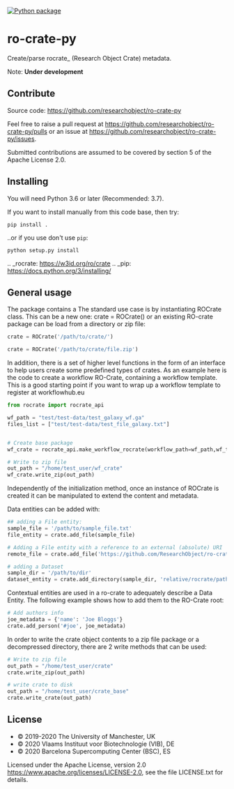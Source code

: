 [![Python package](https://github.com/ResearchObject/ro-crate-py/workflows/Python%20package/badge.svg)](https://github.com/ResearchObject/ro-crate-py/actions?query=workflow%3A%22Python+package%22)

# ro-crate-py

Create/parse rocrate_ (Research Object Crate) metadata.

Note: **Under development**

## Contribute


Source code: <https://github.com/researchobject/ro-crate-py>

Feel free to raise a pull request at <https://github.com/researchobject/ro-crate-py/pulls>
or an issue at <https://github.com/researchobject/ro-crate-py/issues>.

Submitted contributions are assumed to be covered by section 5 of the Apache License 2.0.

## Installing

You will need Python 3.6 or later (Recommended: 3.7).

If you want to install manually from this code base, then try:
```
pip install .
```

..or if you use don't use `pip`:
```
python setup.py install
```

.. _rocrate: https://w3id.org/ro/crate
.. _pip: https://docs.python.org/3/installing/

## General usage
The package contains a 
The standard use case is by instantiating ROCrate class. This can be a new one: 
crate = ROCrate() 
or an existing RO-crate package can be load from a directory or zip file:
```python
crate = ROCrate('/path/to/crate/')
```

```python
crate = ROCrate('/path/to/crate/file.zip')
```

In addition, there is a set of higher level functions in the form of an interface to help users create some predefined types of crates. 
As an example here is the code to create a workflow RO-Crate, containing a workflow template.
This is a good starting point if you want to wrap up a workflow template to register at workflowhub.eu


```python
from rocrate import rocrate_api

wf_path = "test/test-data/test_galaxy_wf.ga"
files_list = ["test/test-data/test_file_galaxy.txt"]


# Create base package
wf_crate = rocrate_api.make_workflow_rocrate(workflow_path=wf_path,wf_type="Galaxy",include_files=files_list)

# Write to zip file
out_path = "/home/test_user/wf_crate"
wf_crate.write_zip(out_path)

```

Independently of the initialization method, once an instance of ROCrate is created it can be manipulated to extend the content and metadata.

Data entities can be added with:

```python
## adding a File entity:
sample_file = '/path/to/sample_file.txt'
file_entity = crate.add_file(sample_file)

# Adding a File entity with a reference to an external (absolute) URI
remote_file = crate.add_file('https://github.com/ResearchObject/ro-crate-py/blob/master/test/test-data/test_galaxy_wf.ga', fetch_remote = False)

# adding a Dataset
sample_dir = '/path/to/dir'
dataset_entity = crate.add_directory(sample_dir, 'relative/rocrate/path')
```

Contextual entities are used in a ro-crate to adequately describe a Data Entity. The following example shows how to add them to the RO-Crate root:
```python
# Add authors info
joe_metadata = {'name': 'Joe Bloggs'}
crate.add_person('#joe', joe_metadata)
```

In order to write the crate object contents to a zip file package or a decompressed directory, there are 2 write methods that can be used:

```python
# Write to zip file
out_path = "/home/test_user/crate"
crate.write_zip(out_path)

# write crate to disk
out_path = "/home/test_user/crate_base"
crate.write_crate(out_path)
```

## License

 * © 2019-2020 The University of Manchester, UK 
 * © 2020 Vlaams Instituut voor Biotechnologie (VIB), DE 
 * © 2020 Barcelona Supercomputing Center (BSC), ES 

Licensed under the 
Apache License, version 2.0 <https://www.apache.org/licenses/LICENSE-2.0>, 
see the file LICENSE.txt for details.
